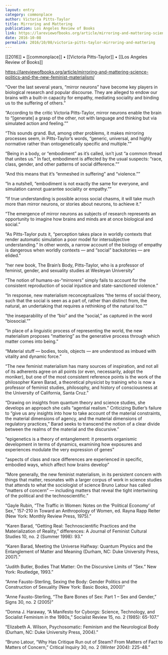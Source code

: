```yaml
---
layout: entry
category: commonplace
author: Victoria Pitts-Taylor
title: Mirroring and Mattering
publication: Los Angeles Review of Books
link: https://lareviewofbooks.org/article/mirroring-and-mattering-science-politics-and-the-new-feminist-materialism/
date: 2016-10-08
permalink: 2016/10/08/victoria-pitts-taylor-mirroring-and-mattering
---
```


[[2016]] • [[commonplace]] • [[Victoria Pitts-Taylor]] • [[Los Angeles Review of Books]]

https://lareviewofbooks.org/article/mirroring-and-mattering-science-politics-and-the-new-feminist-materialism/

“Over the last several years, “mirror neurons” have become key players in biological research and popular discourse. They are alleged to endow our brains with a built-in capacity for empathy, mediating sociality and binding us to the suffering of others.”

“According to the critic Victoria Pitts-Taylor, mirror neurons enable the brain to “[generate] a grasp of the other, not with language and thinking but via simulated action and feeling.””

“This sounds grand. But, among other problems, it makes mirroring processes seem, in Pitts-Taylor’s words, “generic, universal, and highly normative rather than ontogenetically specific and multiple.””

“Being in a body, or “embodiment” as it’s called, isn’t just “a common thread that unites us.” In fact, embodiment is affected by the usual suspects: “race, class, gender, and other patterns of social difference.””

“And this means that it’s “enmeshed in suffering” and “violence.””

“In a nutshell, “embodiment is not exactly the same for everyone, and simulation cannot guarantee sociality or empathy.””

“If true understanding is possible across social chasms, it will take much more than mirror neurons, or stories about neurons, to achieve it.”

“The emergence of mirror neurons as subjects of research represents an opportunity to imagine how brains and minds are at once biological and social.”

“As Pitts-Taylor puts it, “perception takes place in worldly contexts that render automatic simulation a poor model for intersubjective understanding.” In other words, a narrow account of the biology of empathy is dangerous when worldly contexts — and “social” backstories — are elided.”

“her new book, The Brain’s Body, Pitts-Taylor, who is a professor of feminist, gender, and sexuality studies at Wesleyan University”

“The notion of humans-as-“mirrorers” simply fails to account for the consistent reproduction of social injustice and state-sanctioned violence.”

“In response, new materialism reconceptualizes “the terms of social theory, such that the social is seen as a part of, rather than distinct from, the natural, an undertaking that requires a rethinking of the natural too.””

“the inseparability of the “bio” and the “social,” as captured in the word “biosocial.””

“In place of a linguistic process of representing the world, the new materialism proposes “mattering” as the generative process through which matter comes into being.”

“Material stuff — bodies, tools, objects — are understood as imbued with vitality and dynamic force.”

“The new feminist materialism has many sources of inspiration, and not all of its adherents agree on all points (or even, necessarily, adopt the moniker), but one of the most consistent reference points is the work of the philosopher Karen Barad, a theoretical physicist by training who is now a professor of feminist studies, philosophy, and history of consciousness at the University of California, Santa Cruz.”

“Drawing on insights from quantum theory and science studies, she develops an approach she calls “agential realism.” Criticizing Butler’s failure to “give us any insights into how to take account of the material constraints, the material dimensions of agency, and the material dimensions of regulatory practices,” Barad seeks to transcend the notion of a clear divide between the realms of the material and the discursive.”

“epigenetics is a theory of entanglement: it presents organismic development in terms of dynamics, examining how exposures and experiences modulate the very expression of genes”

“aspects of class and race differences are experienced in specific, embodied ways, which affect how brains develop”

“More generally, the new feminist materialism, in its persistent concern with things that matter, resonates with a larger corpus of work in science studies that attends to what the sociologist of science Bruno Latour has called “matters of concern” — including matters that reveal the tight intertwining of the political and the technoscientific.”

“Gayle Rubin, “The Traffic in Women: Notes on the ‘Political Economy’ of Sex,” 157-210 in Toward an Anthropology of Women, ed. Rayna Rapp Reiter (New York: Monthly Review Press, 1975).”

“Karen Barad, “Getting Real: Technoscientific Practices and the Materialization of Reality,” differences: A Journal of Feminist Cultural Studies 10, no. 2 (Summer 1998): 93.”

“Karen Barad, Meeting the Universe Halfway: Quantum Physics and the Entanglement of Matter and Meaning (Durham, NC: Duke University Press, 2007).”

“Judith Butler, Bodies That Matter: On the Discursive Limits of “Sex.” New York: Routledge, 1993.”

“Anne Fausto-Sterling, Sexing the Body: Gender Politics and the Construction of Sexuality (New York: Basic Books, 2000)”

“Anne Fausto-Sterling, “The Bare Bones of Sex: Part 1 – Sex and Gender,” Signs 30, no. 2 (2005)”

“Donna J. Haraway, “A Manifesto for Cyborgs: Science, Technology, and Socialist Feminism in the 1980s,” Socialist Review 15, no. 2 (1985): 65-107.”

“Elizabeth A. Wilson, Psychosomatic: Feminism and the Neurological Body (Durham, NC: Duke University Press, 2004).”

“Bruno Latour, “Why Has Critique Run out of Steam? From Matters of Fact to Matters of Concern,” Critical Inquiry 30, no. 2 (Winter 2004): 225-48.”

